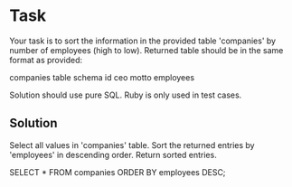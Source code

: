 # Task
Your task is to sort the information in the provided table 'companies' by number of employees (high to low). Returned table should be in the same format as provided:

companies table schema
id
ceo
motto
employees

Solution should use pure SQL. Ruby is only used in test cases.


## Solution
Select all values in 'companies' table.
Sort the returned entries by 'employees' in descending order.
Return sorted entries.

SELECT *
FROM companies
ORDER BY employees DESC;
